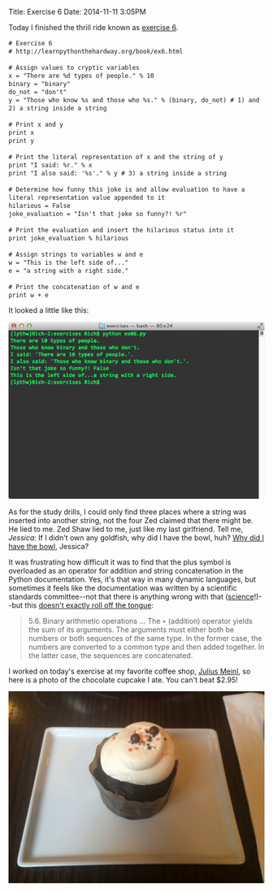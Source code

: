 Title: Exercise 6
Date: 2014-11-11 3:05PM

Today I finished the thrill ride known as [exercise 6](http://learnpythonthehardway.org/book/ex6.html).

```
# Exercise 6
# http://learnpythonthehardway.org/book/ex6.html

# Assign values to cryptic variables
x = "There are %d types of people." % 10
binary = "binary"
do_not = "don't"
y = "Those who know %s and those who %s." % (binary, do_not) # 1) and 2) a string inside a string

# Print x and y
print x
print y

# Print the literal representation of x and the string of y
print "I said: %r." % x
print "I also said: '%s'." % y # 3) a string inside a string

# Determine how funny this joke is and allow evaluation to have a literal representation value appended to it
hilarious = False
joke_evaluation = "Isn't that joke so funny?! %r"

# Print the evaluation and insert the hilarious status into it
print joke_evaluation % hilarious

# Assign strings to variables w and e
w = "This is the left side of..."
e = "a string with a right side."

# Print the concatenation of w and e
print w + e
```

It looked a little like this:

![Exercise 06](/images/ex06.png "Exercise 06")

As for the study drills, I could only find three places where a string was inserted into another string, not the four Zed claimed that there might be. He lied to me. Zed Shaw lied to me, just like my last girlfriend. Tell me, *Jessica*: If I didn't own any goldfish, why did I have the bowl, huh? [Why did I have the bowl](https://www.youtube.com/watch?v=jUJNsS7kqDM), Jessica?

It was frustrating how difficult it was to find that the plus symbol is overloaded as an operator for addition and string concatenation in the Python documentation. Yes, it's that way in many dynamic languages, but sometimes it feels like the documentation was written by a scientific standards committee--not that there is anything wrong with that ([science](/images/science.gif)!)--but this [doesn't exactly roll off the tongue](https://docs.python.org/2/reference/expressions.html#binary-arithmetic-operations):

> 5.6. Binary arithmetic operations
> ...
> The `+` (addition) operator yields the sum of its arguments. The arguments must either both be numbers or both sequences of the same type. In the former case, the numbers are converted to a common type and then added together. In the latter case, the sequences are concatenated.

I worked on today's exercise at my favorite coffee shop, [Julius Meinl](http://www.yelp.com/biz/julius-meinl-chicago-3), so here is a photo of the chocolate cupcake I ate. You can't beat $2.95!

[![Julius Meinl chocolate upcake](/images/julius_meinl-cupcake.jpg "Exercise 06")](/images/julius_meinl-cupcake.jpg)
